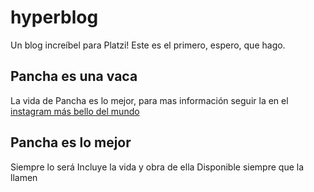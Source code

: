 # hyperblog
Un blog increíbel para Platzi! 
Este es el primero, espero, que hago. 
## Pancha es una vaca
La vida de Pancha es lo mejor, para mas información seguir la en el [instagram más bello del mundo](https://www.instagram.com/panchaolmosnunez/?hl=es-la "instagram más bello del mundo")
## Pancha es lo mejor
Siempre lo será
Incluye la vida y obra de ella
Disponible siempre que la llamen